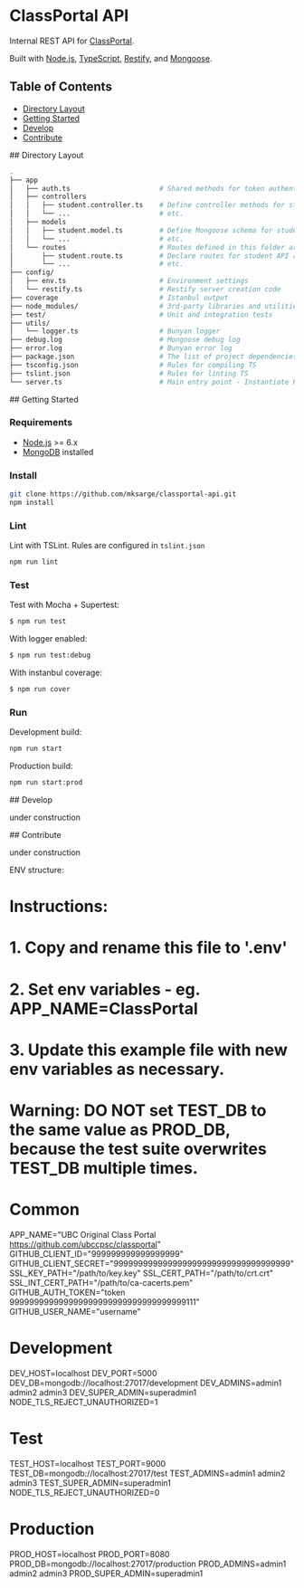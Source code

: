 # ClassPortal API

Internal REST API for [ClassPortal][classportal].

Built with [Node.js][nodejs], [TypeScript][typescript], [Restify][restify], and [Mongoose][mongoose].

## Table of Contents  

* [Directory Layout](#directory-layout)
* [Getting Started](#getting-started)
* [Develop](#develop)
* [Contribute](#contribute)

<a name="directory-layout"/>
## Directory Layout

```sh
.
├── app
│   ├── auth.ts                      # Shared methods for token authentication
│   ├── controllers
│   │   ├── student.controller.ts    # Define controller methods for student API
│   │   └── ...                      # etc.
│   ├── models
│   │   ├── student.model.ts         # Define Mongoose schema for student model
│   │   └── ...                      # etc.
│   └── routes                       # Routes defined in this folder are dynamically loaded by the Restify server
│       ├── student.route.ts         # Declare routes for student API and the handlers executed in each route
│       └── ...                      # etc.
├── config/
│   ├── env.ts                       # Environment settings
│   └── restify.ts                   # Restify server creation code
├── coverage                         # Istanbul output
├── node_modules/                    # 3rd-party libraries and utilities
├── test/                            # Unit and integration tests
├── utils/
│   └── logger.ts                    # Bunyan logger
├── debug.log                        # Mongoose debug log
├── error.log                        # Bunyan error log
├── package.json                     # The list of project dependencies and NPM
├── tsconfig.json                    # Rules for compiling TS
├── tslint.json                      # Rules for linting TS
└── server.ts                        # Main entry point - Instantiate Restify server and open MongoDB connection
```

<a name="getting-started"/>
## Getting Started

### Requirements

* [Node.js][nodejs] >= 6.x
* [MongoDB][mongodb] installed

### Install

```sh
git clone https://github.com/mksarge/classportal-api.git
npm install
```

### Lint

Lint with TSLint.
Rules are configured in ```tslint.json```

```sh
npm run lint
```

### Test

Test with Mocha + Supertest:
```sh
$ npm run test
```

With logger enabled:
```sh
$ npm run test:debug
```

With instanbul coverage:
```sh
$ npm run cover
```

### Run

Development build:
```sh
npm run start

```

Production build:
```sh
npm run start:prod

```

<a name="develop"/>
## Develop

under construction

<a name="contribute"/>
## Contribute

under construction

[classportal]: <https://github.com/mksarge/classportal-ui>
[nodejs]: <https://nodejs.org>
[typescript]: <https://www.typescriptlang.org/>
[restify]: <http://restify.com>
[mongoose]: <http://mongoosejs.com/>
[mongodb]: <https://mongodb.org>


ENV structure:

# Instructions:
# 1. Copy and rename this file to '.env'
# 2. Set env variables - eg. APP_NAME=ClassPortal
# 3. Update this example file with new env variables as necessary.
#
# Warning: DO NOT set TEST_DB to the same value as PROD_DB, because the test suite overwrites TEST_DB multiple times.

# Common
APP_NAME="UBC Original Class Portal https://github.com/ubccpsc/classportal"
GITHUB_CLIENT_ID="999999999999999999"
GITHUB_CLIENT_SECRET="999999999999999999999999999999999999"
SSL_KEY_PATH="/path/to/key.key"
SSL_CERT_PATH="/path/to/crt.crt"
SSL_INT_CERT_PATH="/path/to/ca-cacerts.pem"
GITHUB_AUTH_TOKEN="token 999999999999999999999999999999999999111"
GITHUB_USER_NAME="username"

# Development
DEV_HOST=localhost
DEV_PORT=5000
DEV_DB=mongodb://localhost:27017/development
DEV_ADMINS=admin1 admin2 admin3
DEV_SUPER_ADMIN=superadmin1
NODE_TLS_REJECT_UNAUTHORIZED=1

# Test
TEST_HOST=localhost
TEST_PORT=9000
TEST_DB=mongodb://localhost:27017/test
TEST_ADMINS=admin1 admin2 admin3
TEST_SUPER_ADMIN=superadmin1
NODE_TLS_REJECT_UNAUTHORIZED=0

# Production
PROD_HOST=localhost
PROD_PORT=8080
PROD_DB=mongodb://localhost:27017/production
PROD_ADMINS=admin1 admin2 admin3
PROD_SUPER_ADMIN=superadmin1
